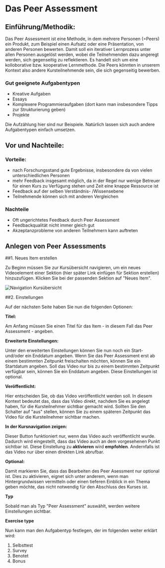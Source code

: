 # Das Peer Assessment 

## Einführung/Methodik:

Das Peer Assessment ist eine Methode, in dem mehrere Personen (=Peers) ein Produkt, zum Beispiel einen Aufsatz oder eine Präsentation, von anderen Personen bewerten. Damit soll ein iterativer Lernprozess unter allen Personen ausgelöst werden, wobei die Teilnehmenden dazu angeregt werden, sich gegenseitig zu reflektieren. Es handelt sich um eine kolloborative bzw. kooperative Lernmethode. 
Die Peers könnten in unserem Kontext also andere Kursteilnehmende sein, die sich gegenseitig bewerben. 

### Gut geeignete Aufgabentypen

- Kreative Aufgaben
- Essays
- Komplexere Programmieraufgaben (dort kann man insbesondere Tipps zur Strukturierung geben)
- Projekte


Die Aufzählung hier sind nur Beispiele. Natürlich lassen sich auch andere Aufgabentypen einfach umsetzen. 



## Vor und Nachteile:

### Vorteile:

- nach Forschungsstand gute Ergebnisse, insbesondere da von vielen unterschiedlichen Personen
- mehr Feedback insgesamt möglich, da in der Regel nur wenige Betreuer für einen Kurs zu Verfügung stehen und Zeit eine knappe Ressource ist
- Feedback auf der selben Verständnis- /Wissensebene
- Teilnehmende können sich mit anderen Vergleichen

### Nachteile

- Oft ungerichtetes Feedback durch Peer Assessment
- Feedbackqualität nicht immer gleich gut
- Akzeptanzprobleme von anderen Teilnehmern kann auftreten


## Anlegen von Peer Assessments

##1. Neues Item erstellen

Zu Beginn müssen Sie zur Kursübersicht navigieren, um ein neues Videoelement einer Sektion (hier später Link einfügen für Sektion erstellen) hinzuzufügen. Klicken Sie bei der passenden Sektion auf "Neues Item".

![Navigation Kursübersicht](/images/items/Navigation_zur_Kursstruktur.png)
		


##2. Einstellungen

Auf der nächsten Seite haben Sie nun die folgenden Optionen:


**Titel:** 

Am Anfang müssen Sie einen Titel für das Item - in diesem Fall das Peer Assessment - angeben. 


**Erweiterte Einstellungen:** 

Unter den erweiterten Einstellungen können Sie nun noch ein Start- und/oder ein Enddatum angeben. Wenn Sie das Peer Assessment erst ab einem bestimmten Zeitpunkt freischalten möchten, können Sie ein Startdatum angeben. Soll das Video nur bis zu einem bestimmten Zeitpunkt verfügbar sein, können Sie ein Enddatum angeben. Diese Einstellungen ist optional. 


**Veröffentlicht:** 

Hier entscheiden Sie, ob das Video veröffentlicht werden soll. In diesem Kontext bedeutet das, dass das Video direkt, nachdem Sie es angelegt haben, für die Kursteilnehmer sichtbar gemacht wird. Sollten Sie den Schalter auf "aus" stellen, können Sie zu einem späteren Zeitpunkt das Video für die Kursteilnehmer sichtbar machen. 


**In der Kursnavigation zeigen:** 

Dieser Button funktioniert nur, wenn das Video auch veröffentlicht wurde. Dadurch wird eingestellt, dass das Video auch an dem vorgesehenen Punkt sichtbar ist. Diese Einstellung zu **aktivieren** wird **empfohlen**. Andernfalls ist das Video nur über einen direkten Link abrufbar.

**Optional:** 

Damit markieren Sie, dass das Bearbeiten des Peer Asessment nur optional ist. Dies zu aktivieren, eignet sich unter anderem, wenn man Hintergrundwissen vermitteln  oder einen tieferen Einblick in ein Thema geben möchte, das nicht notwendig für den Abschluss des Kurses ist. 

**Typ** 

Sobald man als Typ "Peer Assessment" auswählt, werden weitere Einstellungen sichtbar.

**Exercise type**

Nun kann man den Aufgabentyp festlegen, der im folgenden weiter erklärt wird:

1. Selbsttest
2. Survey
3. Benotet
4. Bonus



